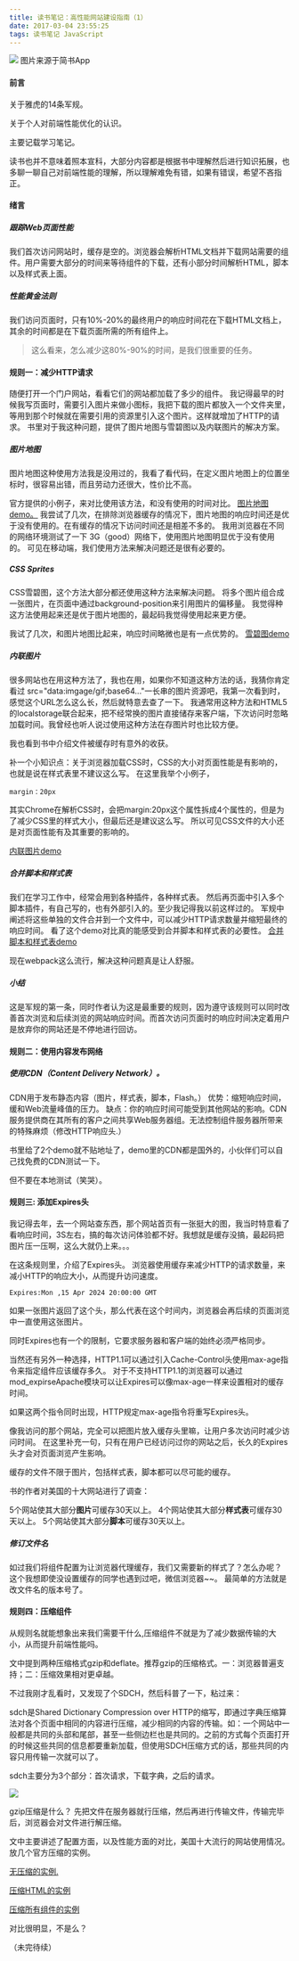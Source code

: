```yaml
---
title: 读书笔记：高性能网站建设指南（1）
date: 2017-03-04 23:55:25
tags: 读书笔记 JavaScript
---
```


![](http://upload-images.jianshu.io/upload_images/3230776-3d33665bf3a7deef.jpg)
图片来源于简书App
<!--more--><!--more-->
#### 前言

关于雅虎的14条军规。

关于个人对前端性能优化的认识。

主要记载学习笔记。

读书也并不意味着照本宣科，大部分内容都是根据书中理解然后进行知识拓展，也多聊一聊自己对前端性能的理解，所以理解难免有错，如果有错误，希望不吝指正。

#### 绪言

##### 跟踪Web页面性能

我们首次访问网站时，缓存是空的。浏览器会解析HTML文档并下载网站需要的组件。用户需要大部分的时间来等待组件的下载，还有小部分时间解析HTML，脚本以及样式表上面。

#####  性能黄金法则
我们访问页面时，只有10%-20%的最终用户的响应时间花在下载HTML文档上，其余的时间都是在下载页面所需的所有组件上。

>这么看来，怎么减少这80%-90%的时间，是我们很重要的任务。

####  规则一：减少HTTP请求

随便打开一个门户网站，看看它们的网站都加载了多少的组件。
我记得最早的时候我写页面时，需要引入图片来做小图标，我把下载的图片都放入一个文件夹里，等用到那个时候就在需要引用的资源里引入这个图片。这样就增加了HTTP的请求。
书里对于我这种问题，提供了图片地图与雪碧图以及内联图片的解决方案。

##### 图片地图
图片地图这种使用方法我是没用过的，我看了看代码，在定义图片地图上的位置坐标时，很容易出错，而且劳动力还很大，性价比不高。

官方提供的小例子，来对比使用该方法，和没有使用的时间对比。
[图片地图demo。](http://stevesouders.com/hpws/imagemap-no.php?t=1488611564046)
我尝试了几次，在排除浏览器缓存的情况下，图片地图的响应时间还是优于没有使用的。在有缓存的情况下访问时间还是相差不多的。
我用浏览器在不同的网络环境测试了一下 3G（good）网络下，使用图片地图明显优于没有使用的。
可见在移动端，我们使用方法来解决问题还是很有必要的。

##### CSS Sprites
CSS雪碧图，这个方法大部分都还使用这种方法来解决问题。
将多个图片组合成一张图片，在页面中通过background-position来引用图片的偏移量。
我觉得种这方法使用起来还是优于图片地图的，最起码我觉得使用起来更方便。

我试了几次，和图片地图比起来，响应时间略微也是有一点优势的。
[雪碧图demo](http://stevesouders.com/hpws/sprites.php?t=1488612433846)

##### 内联图片
很多网站也在用这种方法了，我也在用，如果你不知道这种方法的话，我猜你肯定看过 src="data:imgage/gif;base64..."一长串的图片资源吧，我第一次看到时，感觉这个URL怎么这么长，然后就特意去查了一下。
我通常用这种方法和HTML5的localstorage联合起来，把不经常换的图片直接储存来客户端，下次访问时忽略加载时间。我曾经也听人说过使用这种方法在存图片时也比较方便。

我也看到书中介绍文件被缓存时有意外的收获。

补一个小知识点：关于浏览器加载CSS时，CSS的大小对页面性能是有影响的，也就是说在样式表里不建议这么写。
在这里我举个小例子，
```
margin：20px
```
其实Chrome在解析CSS时，会把margin:20px这个属性拆成4个属性的，但是为了减少CSS里的样式大小，但最后还是建议这么写。
所以可见CSS文件的大小还是对页面性能有及其重要的影响的。

[内联图片demo](http://stevesouders.com/hpws/inline-images.php?t=1488612889314)

##### 合并脚本和样式表
我们在学习工作中，经常会用到各种插件，各种样式表。
然后再页面中引入多个脚本插件，有自己写的，也有外部引入的。至少我记得我以前这样过的。
军规中阐述将这些单独的文件合并到一个文件中，可以减少HTTP请求数量并缩短最终的响应时间。
看了这个demo对比真的能感受到合并脚本和样式表的必要性。
[合并脚本和样式表demo](http://stevesouders.com/hpws/combo.php)

现在webpack这么流行，解决这种问题真是让人舒服。

##### 小结
这是军规的第一条，同时作者认为这是最重要的规则，因为遵守该规则可以同时改善首次浏览和后续浏览的网站响应时间。而首次访问页面时的响应时间决定着用户是放弃你的网站还是不停地进行回访。

#### 规则二：使用内容发布网络

##### 使用CDN（Content Delivery Network）。
CDN用于发布静态内容（图片，样式表，脚本，Flash。）
优势：缩短响应时间，缓和Web流量峰值的压力。
缺点：你的响应时间可能受到其他网站的影响。CDN服务提供商在其所有的客户之间共享Web服务器组。无法控制组件服务器所带来的特殊麻烦（修改HTTP响应头.）

书里给了2个demo就不贴地址了，demo里的CDN都是国外的，小伙伴们可以自己找免费的CDN测试一下。

但不要在本地测试（笑哭）。

#### 规则三: 添加Expires头

我记得去年，去一个网站查东西，那个网站首页有一张挺大的图，我当时特意看了看响应时间，3S左右，搞的每次访问体验都不好。我想就是缓存没搞，最起码把图片压一压啊，这么大就仍上来。。。

在这条规则里，介绍了Expires头。
浏览器使用缓存来减少HTTP的请求数量，来减小HTTP的响应大小，从而提升访问速度。
```
Expires:Mon ,15 Apr 2024 20:00:00 GMT
```
如果一张图片返回了这个头，那么代表在这个时间内，浏览器会再后续的页面浏览中一直使用这张图片。

同时Expires也有一个的限制，它要求服务器和客户端的始终必须严格同步。

当然还有另外一种选择，HTTP1.1可以通过引入Cache-Control头使用max-age指令来指定组件应该缓存多久。
对于不支持HTTP1.1的浏览器可以通过mod_expirseApache模块可以让Expires可以像max-age一样来设置相对的缓存时间。

如果这两个指令同时出现，HTTP规定max-age指令将重写Expires头。

像我访问的那个网站，完全可以把图片放入缓存头里嘛，让用户多次访问时减少访问时间。
在这里补充一句，只有在用户已经访问过你的网站之后，长久的Expires头才会对页面浏览产生影响。

缓存的文件不限于图片，包括样式表，脚本都可以尽可能的缓存。

书的作者对美国的十大网站进行了调查：

5个网站使其大部分<b>图片</b>可缓存30天以上。
4个网站使其大部分<b>样式表</b>可缓存30天以上。
5个网站使其大部分<b>脚本</b>可缓存30天以上。

##### 修订文件名

如过我们将组件配置为让浏览器代理缓存，我们又需要新的样式了？怎么办呢？
这个我想即使没设置缓存的同学也遇到过吧，微信浏览器~~。
最简单的方法就是改文件名的版本号了。

#### 规则四：压缩组件

从规则名就能想象出来我们需要干什么,压缩组件不就是为了减少数据传输的大小，从而提升前端性能吗。

文中提到两种压缩格式gzip和deflate。推荐gzip的压缩格式。一：浏览器普遍支持；二：压缩效果相对更卓越。

不过我刚才乱看时，又发现了个SDCH，然后科普了一下，粘过来：

sdch是Shared Dictionary Compression over HTTP的缩写，即通过字典压缩算法对各个页面中相同的内容进行压缩，减少相同的内容的传输。如：一个网站中一般都是共同的头部和尾部，甚至一些侧边栏也是共同的。之前的方式每个页面打开的时候这些共同的信息都要重新加载，但使用SDCH压缩方式的话，那些共同的内容只用传输一次就可以了。

sdch主要分为3个部分：首次请求，下载字典，之后的请求。

![](http://cgewx.img48.wal8.com/img48/565731_20170206100721/148907101885.png)

gzip压缩是什么？
先把文件在服务器就行压缩，然后再进行传输文件，传输完毕后，浏览器会对文件进行解压缩。

文中主要讲述了配置方面，以及性能方面的对比，美国十大流行的网站使用情况。
放几个官方压缩的实例。


[无压缩的实例.](http://stevesouders.com/hpws/nogzip.html?t=1489069735368)

[压缩HTML的实例](http://stevesouders.com/hpws/gzip-html.html?t=1489069798549)

[压缩所有组件的实例](http://stevesouders.com/hpws/gzip-all.html?t=1489069868505)

对比很明显，不是么？

（未完待续）